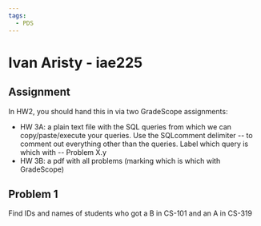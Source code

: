 ```yaml
---
tags:
  - PDS
---
```

# Ivan Aristy - iae225

## Assignment

In HW2, you should hand this in via two GradeScope assignments: 
- HW 3A: a plain text file with the SQL queries from which we can copy/paste/execute your queries. Use the SQLcomment delimiter -- to comment out everything other than the queries. Label which query is which with -- Problem X.y 
- HW 3B: a pdf with all problems (marking which is which with GradeScope)

## Problem 1

Find IDs and names of students who got a B in CS-101 and an A in CS-319


